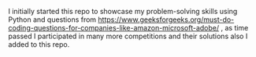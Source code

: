 I initially started this repo to showcase my problem-solving skills using Python and questions from https://www.geeksforgeeks.org/must-do-coding-questions-for-companies-like-amazon-microsoft-adobe/ , as time passed I participated in many more competitions and their solutions also I added to this repo. 
